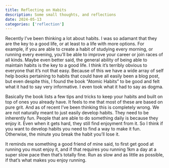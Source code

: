 ```yaml
---
title: Reflecting on Habits
description: Some small thoughts, and reflections
date: 2024-05-13
categories: ['reflection']
---
```


Recently I’ve been thinking a lot about habits. I was so adamant that they are the key to a good life, or at least to a life with more options. For example, if you are able to create a habit of studying every morning, or running every evening, you’ll be able to improve your career or join races of all kinds. Maybe even better said, the general ability of being able to maintain habits is the key to a good life. I think it’s terribly obvious to everyone that it’s not that easy. Because of this we have a wide array of self help books pertaining to habits that could have all easily been a blog post, but even despite this, I found the book “Atomic Habits” to be good and felt what it had to say very informative. I even took what it had to say as dogma.

Basically the book lists a few tips and tricks to keep your habits and built on top of ones you already have. It feels to me that most of these are based on pure grit. And as of recent I’ve been thinking this is completely wrong. We are not naturally meant to just easily develop habits. They need to be inherently fun. People that are able to do something daily is because they enjoy it. Even when it gets hard, they still find enjoyment from it. So I think if you want to develop habits you need to find a way to make it fun. Otherwise, the minute you break the habit you’ll lose it.

It reminds me something a good friend of mine said, to first get good at running you must enjoy it, and if that requires you running 1km a day at a super slow pace then that’s totally fine. Run as slow and as little as possible, if that’s what makes you enjoy running.

